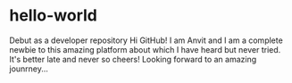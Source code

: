 # hello-world
Debut as a developer repository
Hi GitHub! 
I am Anvit and I am a complete newbie to this amazing platform about which I have heard but never tried.
It's better late and never so cheers! Looking forward to an amazing jounrney...
